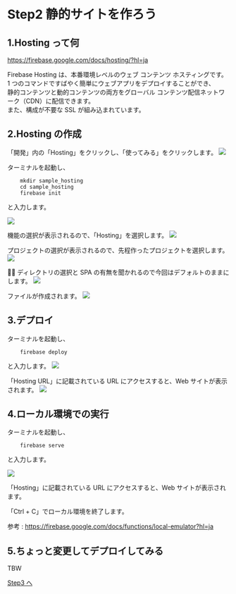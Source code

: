 # Step2 静的サイトを作ろう

## 1.Hosting って何

https://firebase.google.com/docs/hosting/?hl=ja

Firebase Hosting は、本番環境レベルのウェブ コンテンツ ホスティングです。  
1 つのコマンドですばやく簡単にウェブアプリをデプロイすることができ、  
静的コンテンツと動的コンテンツの両方をグローバル コンテンツ配信ネットワーク（CDN）に配信できます。  
また、構成が不要な SSL が組み込まれています。

## 2.Hosting の作成

「開発」内の「Hosting」をクリックし、「使ってみる」をクリックします。
![](images/02_01.png)

ターミナルを起動し、

```
    mkdir sample_hosting
    cd sample_hosting
    firebase init
```

と入力します。

![](images/02_02.png)

機能の選択が表示されるので、「Hosting」を選択します。
![](images/02_03.png)

プロジェクトの選択が表示されるので、先程作ったプロジェクトを選択します。
![](images/02_04.png)

 ディレクトリの選択と SPA の有無を聞かれるので今回はデフォルトのままにします。
![](images/02_05.png)

ファイルが作成されます。
![](images/02_06.png)

## 3.デプロイ

ターミナルを起動し、

```
    firebase deploy
```

と入力します。
![](images/02_07.png)

「Hosting URL」に記載されている URL にアクセスすると、Web サイトが表示されます。
![](images/02_08.png)

## 4.ローカル環境での実行

ターミナルを起動し、

```
    firebase serve
```

と入力します。

![](images/02_09.png)

「Hosting」に記載されている URL にアクセスすると、Web サイトが表示されます。

「Ctrl + C」でローカル環境を終了します。

参考 : https://firebase.google.com/docs/functions/local-emulator?hl=ja

## 5.ちょっと変更してデプロイしてみる

TBW

[Step3 へ](step03.md)
